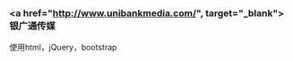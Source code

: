 # <h3><a href="http://www.unibankmedia.com/", target="_blank">银广通传媒</a></h3>

使用html，jQuery，bootstrap
